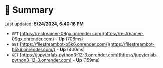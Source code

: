 # 📖 Summary
Last updated: **5/24/2024, 6:40:18 PM**

- `GET` [https://restreamer-09gx.onrender.com](https://restreamer-09gx.onrender.com) - **Up** (708ms)
- `GET` [https://filestreambot-b5k6.onrender.com/](https://filestreambot-b5k6.onrender.com/) - **Up** (400ms)
- `GET` [https://jupyterlab-python3-12-3.onrender.com](https://jupyterlab-python3-12-3.onrender.com) - **Up** (159ms)
